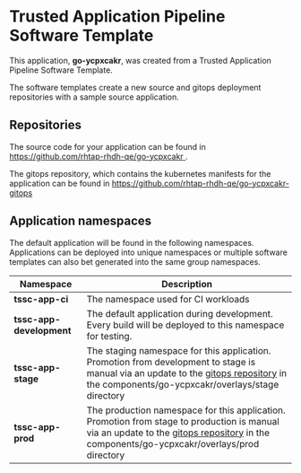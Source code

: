 # Trusted Application Pipeline Software Template

This application, **go-ycpxcakr**, was created from a Trusted Application Pipeline Software Template.

The software templates create a new source and gitops deployment repositories with a sample source application. 

## Repositories

The source code for your application can be found in [https://github.com/rhtap-rhdh-qe/go-ycpxcakr ](https://github.com/rhtap-rhdh-qe/go-ycpxcakr ).
 
The gitops repository, which contains the kubernetes manifests for the application can be found in 
[https://github.com/rhtap-rhdh-qe/go-ycpxcakr-gitops ](https://github.com/rhtap-rhdh-qe/go-ycpxcakr-gitops ) 

## Application namespaces 

The default application will be found in the following namespaces. Applications can be deployed into unique namespaces or multiple software templates can also bet generated into the same group namespaces.  

|  Namespace   |  Description   |  
| -------- | -------- |
| **tssc-app-ci** | The namespace used for CI workloads |
| **tssc-app-development** | The default application during development. Every build will be deployed to this namespace for testing. |
| **tssc-app-stage** | The staging namespace for this application. Promotion from development to stage is manual via an update to the [gitops repository](https://github.com/rhtap-rhdh-qe/go-ycpxcakr-gitops ) in the components/go-ycpxcakr/overlays/stage directory |
| **tssc-app-prod** | The production namespace for this application. Promotion from stage to production is manual via an update to the [gitops repository](https://github.com/rhtap-rhdh-qe/go-ycpxcakr-gitops ) in the components/go-ycpxcakr/overlays/prod directory |